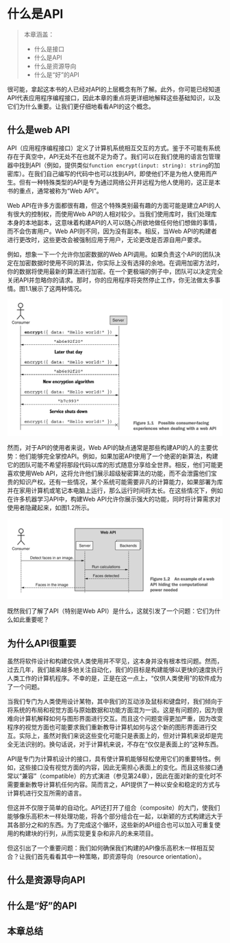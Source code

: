 # 什么是API

> 本章涵盖：
> - 什么是接口
> - 什么是API
> - 什么是资源导向
> - 什么是“好”的API

很可能，拿起这本书的人已经对API的上层概念有所了解。此外，你可能已经知道API代表应用程序编程接口，因此本章的重点将更详细地解释这些基础知识，以及它们为什么重要。让我们更仔细地看看API的这个概念。

## 什么是web API

API（应用程序编程接口）定义了计算机系统相互交互的方式。鉴于不可能有系统存在于真空中，API无处不在也就不足为奇了。我们可以在我们使用的语言包管理器中找到API（例如，提供类似`function encrypt(input: string): string`的加密库）。在我们自己编写的代码中也可以找到API，即使他们不是为他人使用而产生。但有一种特殊类型的API是专为通过网络公开并远程为他人使用的，这正是本书的重点，通常被称为“Web API”。

Web API在许多方面都很有趣，但这个特殊类别最有趣的方面可能是建立API的人有很大的控制权，而使用Web API的人相对较少。当我们使用库时，我们处理库本身的本地副本，这意味着构建API的人可以随心所欲地做任何他们想做的事情，而不会伤害用户。Web API则不同，因为没有副本。相反，当Web API的构建者进行更改时，这些更改会被强制应用于用户，无论更改是否源自用户要求。

例如，想象一下一个允许你加密数据的Web API调用。如果负责这个API的团队决定在加密数据时使用不同的算法，你实际上没有选择的余地。在调用加密方法时，你的数据将使用最新的算法进行加密。在一个更极端的例子中，团队可以决定完全关闭API并忽略你的请求。那时，你的应用程序将突然停止工作，你无法做太多事情。图1.1展示了这两种情况。

![](https://raw.githubusercontent.com/evan-ysj/APIDesignPatternsChinese/main/public/images/1.1.png)

然而，对于API的使用者来说，Web API的缺点通常是那些构建API的人的主要优势：他们能够完全掌控API。例如，如果加密API使用了一个绝密的新算法，构建它的团队可能不希望将那段代码以库的形式随意分享给全世界。相反，他们可能更喜欢使用Web API，这将允许他们展示超级秘密算法的功能，而不会泄露他们宝贵的知识产权。还有一些情况，某个系统可能需要非凡的计算能力，如果部署为库并在家用计算机或笔记本电脑上运行，那么运行时间将太长。在这些情况下，例如在许多机器学习API中，构建Web API允许你展示强大的功能，同时将计算需求对使用者隐藏起来，如图1.2所示。

![](https://raw.githubusercontent.com/evan-ysj/APIDesignPatternsChinese/main/public/images/1.2.png)

既然我们了解了API（特别是Web API）是什么，这就引发了一个问题：它们为什么如此重要呢？

## 为什么API很重要

虽然将软件设计和构建仅供人类使用并不罕见，这本身并没有根本性问题。然而，过去几年，我们越来越多地关注自动化，我们的目标是构建能够以更快的速度执行人类工作的计算机程序。不幸的是，正是在这一点上，“仅供人类使用”的软件成为了一个问题。

当我们专门为人类使用设计某物，其中我们的互动涉及鼠标和键盘时，我们倾向于将系统的布局和视觉方面与原始数据和功能方面混为一谈。这是有问题的，因为很难向计算机解释如何与图形界面进行交互。而且这个问题变得更加严重，因为改变程序的视觉方面也可能要求我们重新教导计算机如何与这个新的图形界面进行交互。实际上，虽然对我们来说这些变化可能只是表面上的，但对计算机来说却是完全无法识别的。换句话说，对于计算机来说，不存在“仅仅是表面上的”这种东西。

API是专门为计算机设计的接口，具有使计算机能够轻松使用它们的重要特性。例如，这些接口没有视觉方面的内容，因此无需担心表面上的变化。而且这些接口通常以“兼容”（compatible）的方式演进（参见第24章），因此在面对新的变化时不需要重新教导计算机任何内容。简而言之，API提供了一种以安全和稳定的方式与计算机进行交互所需的语言。

但这并不仅限于简单的自动化。API还打开了组合（composite）的大门，使我们能够像乐高积木一样处理功能，将各个部分组合在一起，以新颖的方式构建远大于其各部分之和的东西。为了完成这个循环，这些新的API组合也可以加入可重复使用的构建块的行列，从而实现更复杂和非凡的未来项目。

但这引出了一个重要问题：我们如何确保我们构建的API像乐高积木一样相互契合？让我们首先看看其中一种策略，即资源导向（resource orientation）。

## 什么是资源导向API



## 什么是“好”的API

## 本章总结
